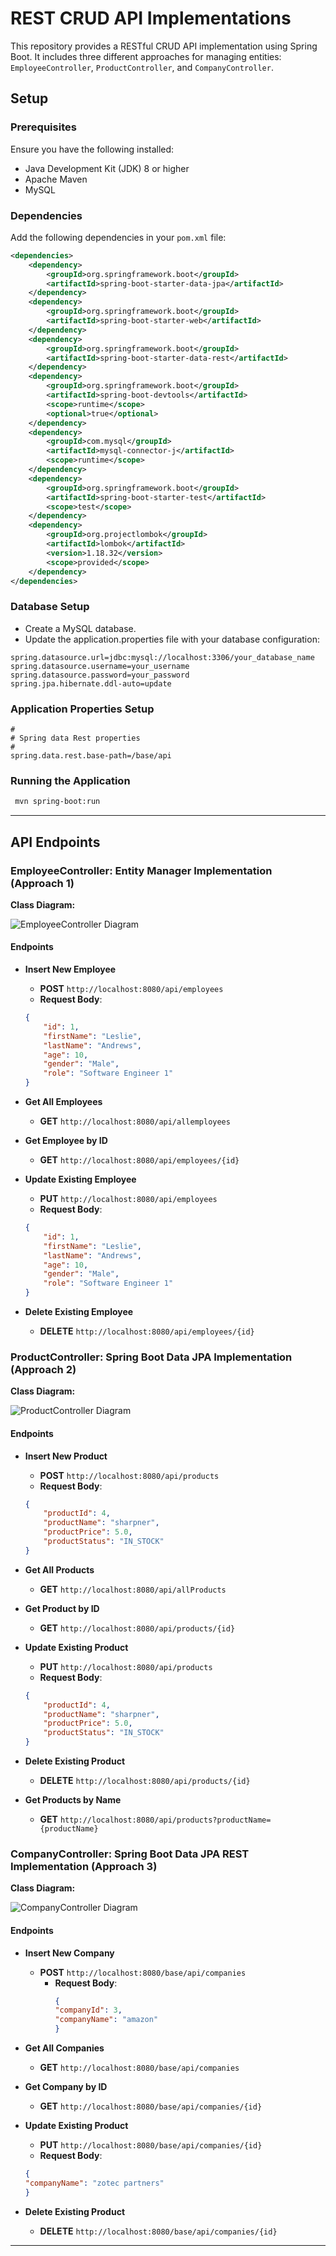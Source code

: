# REST CRUD API Implementations

This repository provides a RESTful CRUD API implementation using Spring Boot. It includes three different approaches for managing entities: `EmployeeController`, `ProductController`, and `CompanyController`.

## Setup

### Prerequisites

Ensure you have the following installed:
- Java Development Kit (JDK) 8 or higher
- Apache Maven
- MySQL

### Dependencies

Add the following dependencies in your `pom.xml` file:

```xml
<dependencies>
    <dependency>
        <groupId>org.springframework.boot</groupId>
        <artifactId>spring-boot-starter-data-jpa</artifactId>
    </dependency>
    <dependency>
        <groupId>org.springframework.boot</groupId>
        <artifactId>spring-boot-starter-web</artifactId>
    </dependency>
    <dependency>
        <groupId>org.springframework.boot</groupId>
        <artifactId>spring-boot-starter-data-rest</artifactId>
    </dependency>
    <dependency>
        <groupId>org.springframework.boot</groupId>
        <artifactId>spring-boot-devtools</artifactId>
        <scope>runtime</scope>
        <optional>true</optional>
    </dependency>
    <dependency>
        <groupId>com.mysql</groupId>
        <artifactId>mysql-connector-j</artifactId>
        <scope>runtime</scope>
    </dependency>
    <dependency>
        <groupId>org.springframework.boot</groupId>
        <artifactId>spring-boot-starter-test</artifactId>
        <scope>test</scope>
    </dependency>
    <dependency>
        <groupId>org.projectlombok</groupId>
        <artifactId>lombok</artifactId>
        <version>1.18.32</version>
        <scope>provided</scope>
    </dependency>
</dependencies>
```
### Database Setup
- Create a MySQL database.
- Update the application.properties file with your database configuration:

```properties
spring.datasource.url=jdbc:mysql://localhost:3306/your_database_name
spring.datasource.username=your_username
spring.datasource.password=your_password
spring.jpa.hibernate.ddl-auto=update
```

### Application Properties Setup
```properties
#
# Spring data Rest properties
#
spring.data.rest.base-path=/base/api
```
### Running the Application 

```bash
 mvn spring-boot:run
```
-----
## API Endpoints

### EmployeeController: Entity Manager Implementation (Approach 1)

**Class Diagram:**

![EmployeeController Diagram](https://github.com/viveksumanth/SpringBoot-Crud-Hibernate/assets/61607315/a88d6838-a62a-4d88-8d50-e5886edfe877)

#### Endpoints

- **Insert New Employee**
    - **POST** `http://localhost:8080/api/employees`
    - **Request Body**:
    ```json
    {
        "id": 1,
        "firstName": "Leslie",
        "lastName": "Andrews",
        "age": 10,
        "gender": "Male",
        "role": "Software Engineer 1"
    }
    ```

- **Get All Employees**
    - **GET** `http://localhost:8080/api/allemployees`

- **Get Employee by ID**
    - **GET** `http://localhost:8080/api/employees/{id}`

- **Update Existing Employee**
    - **PUT** `http://localhost:8080/api/employees`
    - **Request Body**:
    ```json
    {
        "id": 1,
        "firstName": "Leslie",
        "lastName": "Andrews",
        "age": 10,
        "gender": "Male",
        "role": "Software Engineer 1"
    }
    ```

- **Delete Existing Employee**
    - **DELETE** `http://localhost:8080/api/employees/{id}`

### ProductController: Spring Boot Data JPA Implementation (Approach 2)

**Class Diagram:**

![ProductController Diagram](https://github.com/viveksumanth/SpringBoot-Crud-Hibernate/assets/61607315/f1ec9837-8140-4eb3-a369-26e6f4b63f6f)

#### Endpoints

- **Insert New Product**
    - **POST** `http://localhost:8080/api/products`
    - **Request Body**:
    ```json
    {
        "productId": 4,
        "productName": "sharpner",
        "productPrice": 5.0,
        "productStatus": "IN_STOCK"
    }
    ```

- **Get All Products**
    - **GET** `http://localhost:8080/api/allProducts`

- **Get Product by ID**
    - **GET** `http://localhost:8080/api/products/{id}`

- **Update Existing Product**
    - **PUT** `http://localhost:8080/api/products`
    - **Request Body**:
    ```json
    {
        "productId": 4,
        "productName": "sharpner",
        "productPrice": 5.0,
        "productStatus": "IN_STOCK"
    }
    ```

- **Delete Existing Product**
    - **DELETE** `http://localhost:8080/api/products/{id}`

- **Get Products by Name**
    - **GET** `http://localhost:8080/api/products?productName={productName}`

### CompanyController: Spring Boot Data JPA REST Implementation (Approach 3)

**Class Diagram:**

![CompanyController Diagram](https://github.com/viveksumanth/SpringBoot-Crud-Hibernate/assets/61607315/ba14c813-57ae-4d1b-807d-db17b7947e8f)

#### Endpoints

- **Insert New Company**
  - **POST** `http://localhost:8080/base/api/companies`
    - **Request Body**:
      ```json
      {
      "companyId": 3,
      "companyName": "amazon"
      }
      ```

- **Get All Companies**
  - **GET** `http://localhost:8080/base/api/companies`

- **Get Company by ID**
  - **GET** `http://localhost:8080/base/api/companies/{id}`

- **Update Existing Product**
  - **PUT** `http://localhost:8080/base/api/companies/{id}`
  - **Request Body**:
  ```json
  {
  "companyName": "zotec partners"
  }
  ```

- **Delete Existing Product**
  - **DELETE** `http://localhost:8080/base/api/companies/{id}`

---
